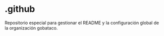 # .github
Repositorio especial para gestionar el README y la configuración global de la organización gobataco.
